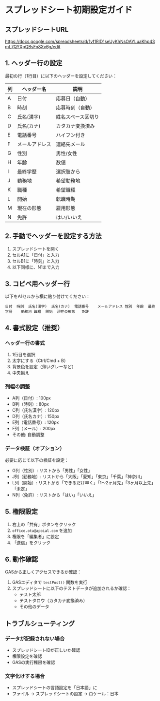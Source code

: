 # スプレッドシート初期設定ガイド

## スプレッドシートURL
https://docs.google.com/spreadsheets/d/1vf1RlD1seUyKhNsOAYLuaKhp43mL7QYXpQBsFn8Xv6g/edit

## 1. ヘッダー行の設定

最初の行（1行目）に以下のヘッダーを設定してください：

| 列 | ヘッダー名 | 説明 |
|---|---|---|
| A | 日付 | 応募日（自動） |
| B | 時刻 | 応募時刻（自動） |
| C | 氏名(漢字) | 姓名スペース区切り |
| D | 氏名(カナ) | カタカナ変換済み |
| E | 電話番号 | ハイフン付き |
| F | メールアドレス | 連絡先メール |
| G | 性別 | 男性/女性 |
| H | 年齢 | 数値 |
| I | 最終学歴 | 選択肢から |
| J | 勤務地 | 希望勤務地 |
| K | 職種 | 希望職種 |
| L | 開始 | 転職時期 |
| M | 現在の形態 | 雇用形態 |
| N | 免許 | はい/いいえ |

## 2. 手動でヘッダーを設定する方法

1. スプレッドシートを開く
2. セルA1に「日付」と入力
3. セルB1に「時刻」と入力
4. 以下同様に、N1まで入力

## 3. コピペ用ヘッダー行

以下をA1セルから横に貼り付けてください：

```
日付	時刻	氏名(漢字)	氏名(カナ)	電話番号	メールアドレス	性別	年齢	最終学歴	勤務地	職種	開始	現在の形態	免許
```

## 4. 書式設定（推奨）

### ヘッダー行の書式
1. 1行目を選択
2. 太字にする（Ctrl/Cmd + B）
3. 背景色を設定（薄いグレーなど）
4. 中央揃え

### 列幅の調整
- A列（日付）: 100px
- B列（時刻）: 80px
- C列（氏名漢字）: 120px
- D列（氏名カナ）: 150px
- E列（電話番号）: 120px
- F列（メール）: 200px
- その他: 自動調整

### データ検証（オプション）
必要に応じて以下の検証を設定：

- G列（性別）: リストから「男性」「女性」
- J列（勤務地）: リストから「大阪」「愛知」「東京」「千葉」「神奈川」
- L列（開始）: リストから「できるだけ早く」「1〜2ヶ月先」「3ヶ月以上先」「未定」
- N列（免許）: リストから「はい」「いいえ」

## 5. 権限設定

1. 右上の「共有」ボタンをクリック
2. `office.ota@apoial.com` を追加
3. 権限を「編集者」に設定
4. 「送信」をクリック

## 6. 動作確認

GASから正しくアクセスできるか確認：
1. GASエディタで `testPost()` 関数を実行
2. スプレッドシートに以下のテストデータが追加されるか確認：
   - テスト太郎
   - テストタロウ（カタカナ変換済み）
   - その他のデータ

## トラブルシューティング

### データが記録されない場合
- スプレッドシートIDが正しいか確認
- 権限設定を確認
- GASの実行権限を確認

### 文字化けする場合
- スプレッドシートの言語設定を「日本語」に
- ファイル → スプレッドシートの設定 → ロケール：日本